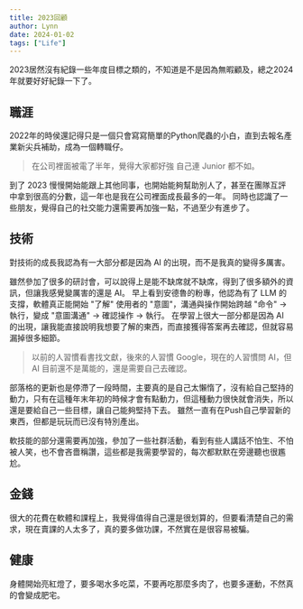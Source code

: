 ```yaml
---
title: 2023回顧
author: Lynn
date: 2024-01-02
tags: ["Life"]
---
```


2023居然沒有紀錄一些年度目標之類的，不知道是不是因為無暇顧及，總之2024年就要好好紀錄一下了。

<!--more-->

## 職涯

2022年的時侯還記得只是一個只會寫寫簡單的Python爬蟲的小白，直到去報名產業新尖兵補助，成為一個轉職仔。

> 在公司裡面被電了半年，覺得大家都好強
> 自己連 Junior 都不如。

到了 2023 慢慢開始能跟上其他同事，也開始能夠幫助別人了，甚至在團隊互評中拿到很高的分數，這一年也是我在公司裡面成長最多的一年。
同時也認識了一些朋友，覺得自己的社交能力還需要再加強一點，不過至少有進步了。

## 技術

對技術的成長我認為有一大部分都是因為 AI 的出現，而不是我真的變得多厲害。

雖然參加了很多的研討會，可以說得上是能不缺席就不缺席，得到了很多額外的資訊，但讓我感覺變厲害的還是 AI。
早上看到安德魯的粉專，他認為有了 LLM 的支撐，軟體真正能開始 "了解" 使用者的 "意圖"，溝通與操作開始跨越 "命令" -> 執行，變成 "意圖溝通" -> 確認操作 -> 執行。
在學習上很大一部分都是因為 AI 的出現，讓我能直接說明我想要了解的東西，而直接獲得答案再去確認，但就容易漏掉很多細節。

> 以前的人習慣看書找文獻，後來的人習慣 Google，現在的人習慣問 AI，但 AI 目前還不是萬能的，還是需要自己去確認。

部落格的更新也是停滯了一段時間，主要真的是自己太懶惰了，沒有給自己堅持的動力，只有在這種年末年初的時候才會有點動力，但這種動力很快就會消失，所以還是要給自己一些目標，讓自己能夠堅持下去。
雖然一直有在Push自己學習新的東西，但都是玩玩而已沒有特別產出。

軟技能的部分還需要再加強，參加了一些社群活動，看到有些人講話不怕生、不怕被人笑，也不會吝嗇稱讚，這些都是我需要學習的，每次都默默在旁邊聽也很尷尬。

## 金錢

很大的花費在軟體和課程上，我覺得值得自己還是很划算的，但要看清楚自己的需求，現在賣課的人太多了，真的要多做功課，不然實在是很容易被騙。

## 健康

身體開始亮紅燈了，要多喝水多吃菜，不要再吃那麼多肉了，也要多運動，不然真的會變成肥宅。